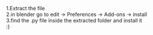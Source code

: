 1.Extract the file
<br>
2.in blender go to edit -> Preferences -> Add-ons -> install
<br>
3.find the .py file inside the extracted folder and install it
<br>
:}
